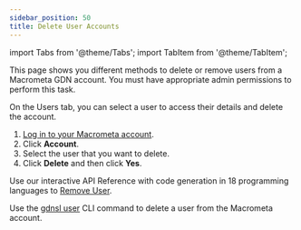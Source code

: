 ```yaml
---
sidebar_position: 50
title: Delete User Accounts
---
```


import Tabs from '@theme/Tabs';
import TabItem from '@theme/TabItem';

This page shows you different methods to delete or remove users from a Macrometa GDN account. You must have appropriate admin permissions to perform this task.

<Tabs groupId="operating-systems">
<TabItem value="console" label="Web Console">

On the Users tab, you can select a user to access their details and delete the account.

1. [Log in to your Macrometa account](https://auth.paas.macrometa.io/).
1. Click **Account**.
1. Select the user that you want to delete.
1. Click **Delete** and then click **Yes**.

</TabItem>
<TabItem value="api" label="REST API">

Use our interactive API Reference with code generation in 18 programming languages to 
[Remove User](https://macrometa.com/docs/api#/operations/RemoveUser).

</TabItem>
<TabItem value="cli" label="CLI">

Use the [gdnsl user](../../cli/users-cli.md) CLI command to delete a user from the Macrometa account.

</TabItem>
</Tabs>
